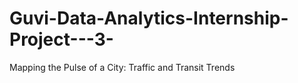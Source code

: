 # Guvi-Data-Analytics-Internship-Project---3-
Mapping the Pulse of a City: Traffic and Transit Trends
